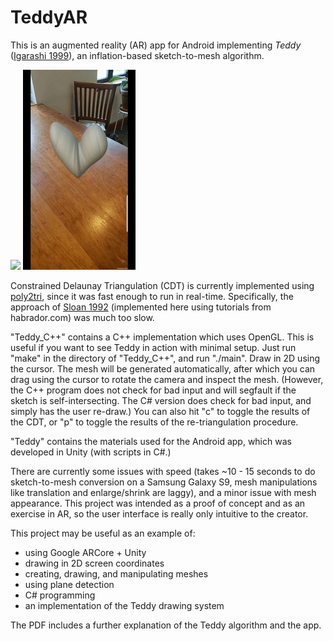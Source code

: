 # TeddyAR

This is an augmented reality (AR) app for Android implementing *Teddy* ([Igarashi 1999](https://www.cs.toronto.edu/~jacobson/seminar/igarashi-et-al-1999.pdf)), an inflation-based sketch-to-mesh algorithm.

![](heart_small.gif) ![](swan_small.gif)

Constrained Delaunay Triangulation (CDT) is currently implemented using [poly2tri](https://github.com/MaulingMonkey/poly2tri-cs), since it was fast enough to run in real-time. Specifically, the approach of [Sloan 1992](https://www.newcastle.edu.au/__data/assets/pdf_file/0019/22519/23_A-fast-algortithm-for-generating-constrained-Delaunay-triangulations.pdf) (implemented here using tutorials from habrador.com) was much too slow.

"Teddy_C++" contains a C++ implementation which uses OpenGL. This is useful if you want to see Teddy in action with minimal setup. Just run "make" in the directory of "Teddy_C++", and run "./main". Draw in 2D using the cursor. The mesh will be generated automatically, after which you can drag using the cursor to rotate the camera and inspect the mesh. (However, the C++ program does not check for bad input and will segfault if the sketch is self-intersecting. The C# version does check for bad input, and simply has the user re-draw.) You can also hit "c" to toggle the results of the CDT, or "p" to toggle the results of the re-triangulation procedure.

"Teddy" contains the materials used for the Android app, which was developed in Unity (with scripts in C#.)

There are currently some issues with speed (takes ~10 - 15 seconds to do sketch-to-mesh conversion on a Samsung Galaxy S9, mesh manipulations like translation and enlarge/shrink are laggy), and a minor issue with mesh appearance. This project was intended as a proof of concept and as an exercise in AR, so the user interface is really only intuitive to the creator.

This project may be useful as an example of:
* using Google ARCore + Unity
* drawing in 2D screen coordinates
* creating, drawing, and manipulating meshes
* using plane detection
* C# programming
* an implementation of the Teddy drawing system

The PDF includes a further explanation of the Teddy algorithm and the app.
